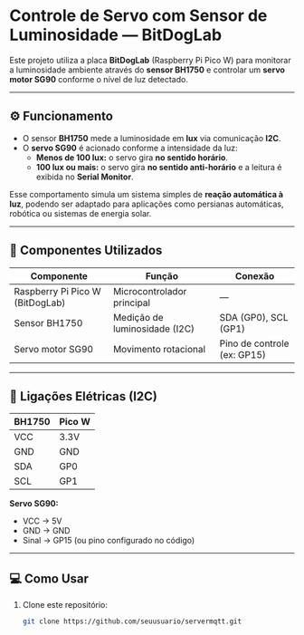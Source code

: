 # Controle de Servo com Sensor de Luminosidade — BitDogLab

Este projeto utiliza a placa **BitDogLab** (Raspberry Pi Pico W) para monitorar a luminosidade ambiente através do **sensor BH1750** e controlar um **servo motor SG90** conforme o nível de luz detectado.

---

## ⚙️ Funcionamento

- O sensor **BH1750** mede a luminosidade em **lux** via comunicação **I2C**.  
- O **servo SG90** é acionado conforme a intensidade da luz:
  -  **Menos de 100 lux:** o servo gira **no sentido horário**.
  -  **100 lux ou mais:** o servo gira **no sentido anti-horário** e a leitura é exibida no **Serial Monitor**.
  
Esse comportamento simula um sistema simples de **reação automática à luz**, podendo ser adaptado para aplicações como persianas automáticas, robótica ou sistemas de energia solar.

---

## 🧠 Componentes Utilizados

| Componente | Função | Conexão |
|-------------|--------|----------|
| Raspberry Pi Pico W (BitDogLab) | Microcontrolador principal | — |
| Sensor BH1750 | Medição de luminosidade (I2C) | SDA (GP0), SCL (GP1) |
| Servo motor SG90 | Movimento rotacional | Pino de controle (ex: GP15) |

---

## 🔌 Ligações Elétricas (I2C)

| BH1750 | Pico W |
|--------|--------|
| VCC | 3.3V |
| GND | GND |
| SDA | GP0 |
| SCL | GP1 |

**Servo SG90:**  
- VCC → 5V  
- GND → GND  
- Sinal → GP15 (ou pino configurado no código)

---

## 💻 Como Usar

1. Clone este repositório:
   ```bash
   git clone https://github.com/seuusuario/servermqtt.git
